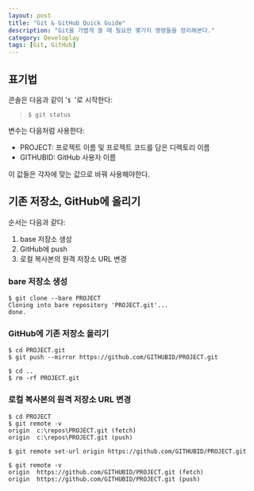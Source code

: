 ```yaml
---
layout: post
title: "Git & GitHub Quick Guide"
description: "Git을 가볍게 쓸 때 필요한 몇가지 명령들을 정리해본다."
category: Developlay
tags: [Git, GitHub]
---
```


## 표기법

콘솔은 다음과 같이 '`$ `'로 시작한다:

> ~~~
> $ git status
> ~~~

변수는 다음처럼 사용한다:

- PROJECT: 프로젝트 이름 및 프로젝트 코드를 담은 디렉토리 이름
- GITHUBID: GitHub 사용자 이름

이 값들은 각자에 맞는 값으로 바꿔 사용해야한다.



## 기존 저장소, GitHub에 올리기

순서는 다음과 같다:

1. base 저장소 생성
2. GitHub에 push
3. 로컬 복사본의 원격 저장소 URL 변경


### bare 저장소 생성

~~~
$ git clone --bare PROJECT
Cloning into bare repository 'PROJECT.git'...
done.
~~~


### GitHub에 기존 저장소 올리기

~~~
$ cd PROJECT.git
$ git push --mirror https://github.com/GITHUBID/PROJECT.git
~~~

~~~
$ cd ..
$ rm -rf PROJECT.git
~~~


### 로컬 복사본의 원격 저장소 URL 변경

~~~
$ cd PROJECT
$ git remote -v
origin  c:\repos\PROJECT.git (fetch)
origin  c:\repos\PROJECT.git (push)

$ git remote set-url origin https://github.com/GITHUBID/PROJECT.git

$ git remote -v
origin  https://github.com/GITHUBID/PROJECT.git (fetch)
origin  https://github.com/GITHUBID/PROJECT.git (push)
~~~
